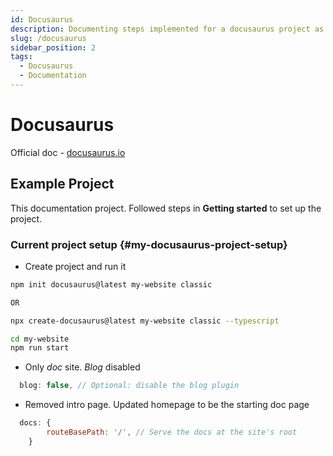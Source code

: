 ```yaml
---
id: Docusaurus
description: Documenting steps implemented for a docusaurus project as a guide
slug: /docusaurus
sidebar_position: 2
tags: 
  - Docusaurus
  - Documentation
---
```


# Docusaurus

Official doc - [docusaurus.io](https://docusaurus.io/)

## Example Project

This documentation project. Followed steps in **Getting started** to set up the project. 

### Current project setup {#my-docusaurus-project-setup}


- Create project and run it
```bash
npm init docusaurus@latest my-website classic

OR 

npx create-docusaurus@latest my-website classic --typescript

cd my-website
npm run start
```
 - Only *doc* site. *Blog* disabled
```js
  blog: false, // Optional: disable the blog plugin
```
- Removed intro page. Updated homepage to be the starting doc page
```js
  docs: {
        routeBasePath: '/', // Serve the docs at the site's root
    }
```



